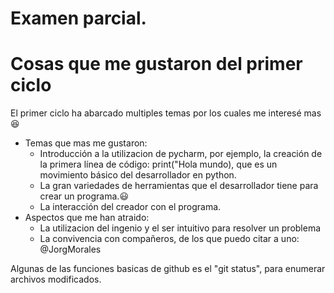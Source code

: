 # Examen parcial. 
 # Cosas que me gustaron del primer ciclo
 El primer ciclo ha abarcado multiples temas por los cuales me interesé mas :laughing: 
 * Temas que mas me gustaron:
   * Introducción a la utilizacion de pycharm, por ejemplo, la creación de la primera línea de código: print("Hola mundo), que es un movimiento básico del desarrollador en python.
   * La gran variedades de herramientas que el desarrollador tiene para crear un programa.:smiley:
   * La interacción del creador con el programa.
* Aspectos que me han atraido:
  * La utilizacion del ingenio y el ser intuitivo para resolver un problema
  * La convivencia con compañeros, de los que puedo citar a uno: @JorgMorales

Algunas de las funciones basicas de github es el "git status", para enumerar archivos modificados. 

